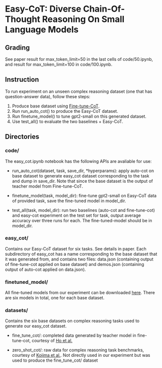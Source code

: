 # Easy-CoT: Diverse Chain-Of-Thought Reasoning On Small Language Models

## Grading
See paper result for max_token_limit=50 in the last cells of code/50.ipynb, and result for max_token_limit=100 in code/100.ipynb. 

## Instruction
To run experiment on an unseen complex reasoning dataset (one that has question-answer data), follow these steps:

1. Produce base dataset using [Fine-tune-CoT](https://github.com/itsnamgyu/reasoning-teacher).
2. Run run_auto_cot() to produce the Easy-CoT dataset.
3. Run finetune_model() to tune gpt2-small on this generated dataset.
4. Use test_all() to evaluate the two baselines + Easy-CoT.

## Directories
### code/
The easy_cot.ipynb notebook has the following APIs are avaliable for use: 
- run_auto_cot(dataset, task, save_dir, *hyperparams): apply auto-cot on base dataset to generate easy_cot dataset corresponding to the task and dump in save_dir. Note that since the base dataset is the output of teacher model from Fine-tune-CoT.

- finetune_model(task, model_dir): fine-tune gpt2-small on Easy-CoT data of provided task, save the fine-tuned model in model_dir.
  
- test_all(task, model_dir): run two baselines (auto-cot and fine-tune-cot) and easy-cot experiment on the test set for task, output average accuracy over three runs for each. The fine-tuned-model should be in model_dir.

### easy_cot/
Contains our Easy-CoT dataset for six tasks. See details in paper. Each subdirectory of easy_cot has a name corresponding to the base dataset that it was generated from, and contains two files: data.json (containing output of fine-tune-cot applied on base dataset) and demos.json (containing output of auto-cot applied on data.json).

### finetuned_model/
All fine-tuned models from our experiment can be downloaded [here](https://drive.google.com/drive/folders/1FnIW-2SayX6KT6YGN6IL_8gQyiLiFY23?usp=drive_link). There are six models in total, one for each base dataset.

### datasets/
Contains the six base datasets on complex reasoning tasks used to generate our easy_cot dataset.

- fine_tune_cot/: completed data generated by teacher model in fine-tune-cot, courtesy of [Ho et al.](https://github.com/itsnamgyu/reasoning-teacher)

- zero_shot_cot/: raw data for complex reasoning task benchmarks, courtesy of [Kojima et al.](https://github.com/kojima-takeshi188/zero_shot_cot/tree/main/dataset). Not directly used in our experiment but was used to produce the fine_tune_cot/ dataset

